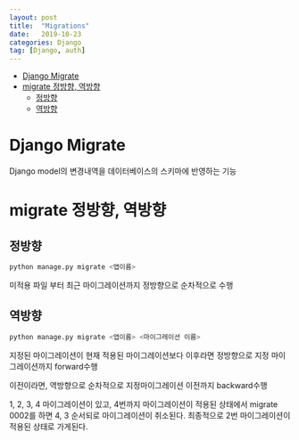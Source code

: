 ```yaml
---
layout: post
title:  "Migrations"
date:   2019-10-23
categories: Django
tag: [Django, auth]
---
```

- [Django Migrate](#django-migrate)
- [migrate 정방향, 역방향](#migrate-%ec%a0%95%eb%b0%a9%ed%96%a5-%ec%97%ad%eb%b0%a9%ed%96%a5)
  - [정방향](#%ec%a0%95%eb%b0%a9%ed%96%a5)
  - [역방향](#%ec%97%ad%eb%b0%a9%ed%96%a5)


# Django Migrate
Django model의 변경내역을 데이터베이스의 스키마에 반영하는 기능

# migrate 정방향, 역방향 
## 정방향
```bash 
python manage.py migrate <앱이름>
``` 
미적용 파일 부터 최근 마이그레이션까지 정방향으로 순차적으로 수행 


## 역방향 
```bash 
python manage.py migrate <앱이름> <마이그레이션 이름>
``` 
지정된 마이그레이션이 현재 적용된 마이그레이션보다 이후라면 정방향으로 지정 마이그레이션까지 forward수행

이전이라면, 역방향으로 순차적으로 지정마이그레이션 이전까지 backward수행 

1, 2, 3, 4 마이그레이션이 있고, 4번까지 마이그레이션이 적용된 상태에서 migrate 0002를 하면 4, 3 순서되로 마이그레이션이 취소된다. 최종적으로 2번 마이그레이션이 적용된 상태로 가게된다. 